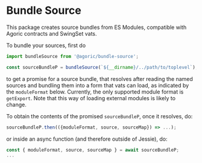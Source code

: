 # Bundle Source

This package creates source bundles from ES Modules, compatible with Agoric contracts and SwingSet vats.

To bundle your sources, first do

```js
import bundleSource from '@agoric/bundle-source';

const sourceBundleP = bundleSource(`${__dirname}/../path/to/toplevel`);
```
to get a promise for a source bundle, that resolves after reading the
named sources and bundling them into a form that vats can load, as indicated
by the `moduleFormat` below. Currently, the only supported module format
is `getExport`. Note that this way of loading external modules is likely to
change.

To obtain the contents of the promised `sourceBundleP`, once it resolves, do:
```js
sourceBundleP.then(({moduleFormat, source, sourceMap}) => ...);
```
or inside an async function (and therefore outside of Jessie), do:

```js
const { moduleFormat, source, sourceMap } = await sourceBundleP;
...
```
